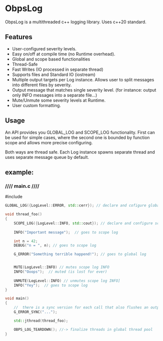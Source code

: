 # ObpsLog
ObpsLog is a multithreaded c++ logging library. Uses c++20 standard.

## Features
* User-configured severity levels.
* Easy on/off at compile time (no Runtime overhead).
* Global and scope based functionalities
* Thread-Safe
* Fast Writes (IO processed in separate thread)
* Supports files and Standard IO (iostream)
* Multiple output targets per Log instance. Allows user to split messages into different files by severity.
* Output message that matches single severity level. (for instance: output only INFO messages into a separate file...)
* Mute/Unmute some severity levels at Runtime.
* User custom formatting.

## Usage
An API provides you GLOBAL_LOG and SCOPE_LOG functionality.
First can be used for simple cases, where the second one is bounded by function scope and allows more precise configuring.

Both ways are thread safe.
Each Log instance spawns separate thread and uses separate message queue by default.

## example:

### //// main.c ////
#include <thread>

``` c++
GLOBAL_LOG({LogLevel::ERROR, std::cerr}); // declare and cofigure global log

void thread_foo()
{
    SCOPE_LOG({LogLevel::INFO, std::cout}); // declare and configure scope log 
    
    INFO("Important message");  // goes to scope log

    int n = 42;
    DEBUG("n = ", n); // goes to scope log

    G_ERROR("Something terrible happend!"); // goes to global log


    MUTE(LogLevel::INFO) // mutes scope log INFO
    INFO("Ooops");  // muted (is lost for ever)
    
    UNMUTE(LogLevel::INFO) // unmutes scope log INFO]
    INFO("Yey");  // goes to scope log
}

void main()
{
    //  there is a sync version for each call that also flushes an output stream
    G_ERROR_SYNC("...");

    std::jthread(thread_foo);

    OBPS_LOG_TEARDOWN(); //-> finalize threads in global thread pool 
}
```
